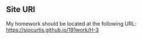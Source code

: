 


## Site URl
My homework should be located at the following URL:
https://sjocurtis.github.io/191work/H-3

